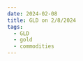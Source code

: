 ```yaml
---
date: 2024-02-08
title: GLD on 2/8/2024
tags: 
  - GLD
  - gold
  - commodities
---
```

<div class="post">
<snapshot-grid 
    :reports="['2024/02/07/CTA/gold', '2024/02/08/CTA/gold', '2024/02/08/MTP/GLD']"
    chart="2024/02/08/Chart/GLD"
/>
<p>

</p>
<p>

</p>
</div>